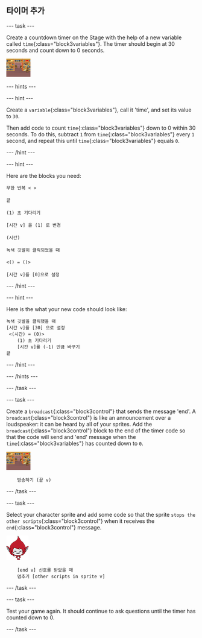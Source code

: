 ## 타이머 추가

\--- task \---

Create a countdown timer on the Stage with the help of a new variable called `time`{:class="block3variables"}. The timer should begin at 30 seconds and count down to 0 seconds.

![Stage sprite](images/stage-sprite.png)

\--- hints \---

\--- hint \---

Create a `variable`{:class="block3variables"}, call it 'time', and set its value to `30`.

Then add code to count `time`{:class="block3variables"} down to 0 within 30 seconds. To do this, subtract `1` from `time`{:class="block3variables"} every `1` second, and repeat this until `time`{:class="block3variables"} equals `0`.

\--- /hint \---

\--- hint \---

Here are the blocks you need:

```blocks3
무한 반복 < >

끝

(1) 초 기다리기

[시간 v] 을 (1) 로 변경

(시간)

녹색 깃발이 클릭되었을 때

<() = ()>

[시간 v]를 [0]으로 설정
```

\--- /hint \---

\--- hint \---

Here is the what your new code should look like:

```blocks3
녹색 깃발을 클릭했을 때
[시간 v]를 [30] 으로 설정
 <(시간) = (0)>
    (1) 초 기다리기
    [시간 v]를 (-1) 만큼 바꾸기
끝
```

\--- /hint \---

\--- /hints \---

\--- /task \---

\--- task \---

Create a `broadcast`{:class="block3control"} that sends the message 'end'. A `broadcast`{:class="block3control"} is like an announcement over a loudspeaker: it can be heard by all of your sprites. Add the `broadcast`{:class="block3control"} block to the end of the timer code so that the code will send and 'end' message when the `time`{:class="block3variables"} has counted down to `0`.

![Stage sprite](images/stage-sprite.png)

```blocks3
    방송하기 (끝 v)
```

\--- /task \---

\--- task \---

Select your character sprite and add some code so that the sprite `stops the other scripts`{:class="block3control"} when it receives the `end`{:class="block3control"} message.

![Giga sprite](images/giga-sprite.png)

```blocks3
    [end v] 신호를 받았을 때
    멈추기 [other scripts in sprite v]
```

\--- /task \---

\--- task \---

Test your game again. It should continue to ask questions until the timer has counted down to 0.

\--- /task \---
